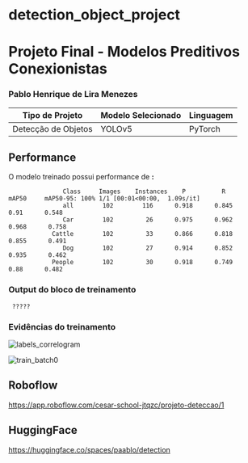 # detection_object_project

# Projeto Final - Modelos Preditivos Conexionistas

### Pablo Henrique de Lira Menezes

|**Tipo de Projeto**|**Modelo Selecionado**|**Linguagem**|
|--|--|--|
|Detecção de Objetos| YOLOv5|PyTorch|

## Performance

O modelo treinado possui performance de **:**
                
                   Class     Images    Instances    P          R         mAP50     mAP50-95: 100% 1/1 [00:01<00:00,  1.09s/it]
                   all        102        116      0.918      0.845       0.91      0.548
                   Car        102         26      0.975      0.962      0.968      0.758
                Cattle        102         33      0.866      0.818      0.855      0.491
                   Dog        102         27      0.914      0.852      0.935      0.462
                People        102         30      0.918      0.749       0.88      0.482


### Output do bloco de treinamento


     ?????

### Evidências do treinamento

![labels_correlogram](https://user-images.githubusercontent.com/110351146/199569425-d6dbaa98-908e-49f8-af3d-3f567e69ff6e.jpg)

![train_batch0](https://user-images.githubusercontent.com/110351146/199569369-37d7955f-eebf-40ee-bf46-b47b60a1aa7d.jpg)


## Roboflow

https://app.roboflow.com/cesar-school-jtqzc/projeto-deteccao/1

## HuggingFace

https://huggingface.co/spaces/paablo/detection
